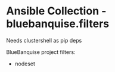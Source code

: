 # Ansible Collection - bluebanquise.filters

Needs clustershell as pip deps

BlueBanquise project filters:

* nodeset

